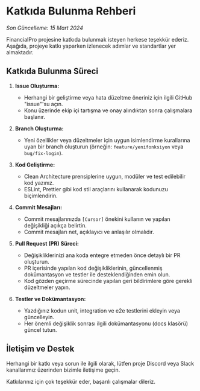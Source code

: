 # Katkıda Bulunma Rehberi

_Son Güncelleme: 15 Mart 2024_

FinancialPro projesine katkıda bulunmak isteyen herkese teşekkür ederiz. Aşağıda, projeye katkı yaparken izlenecek adımlar ve standartlar yer almaktadır.

## Katkıda Bulunma Süreci

1. **Issue Oluşturma:**
   - Herhangi bir geliştirme veya hata düzeltme öneriniz için ilgili GitHub "issue"'su açın.
   - Konu üzerinde ekip içi tartışma ve onay alındıktan sonra çalışmalara başlanır.

2. **Branch Oluşturma:**
   - Yeni özellikler veya düzeltmeler için uygun isimlendirme kurallarına uyan bir branch oluşturun (örneğin: `feature/yenifonksiyon` veya `bug/fix-login`).

3. **Kod Geliştirme:**
   - Clean Architecture prensiplerine uygun, modüler ve test edilebilir kod yazınız.
   - ESLint, Prettier gibi kod stil araçlarını kullanarak kodunuzu biçimlendirin.

4. **Commit Mesajları:**
   - Commit mesajlarınızda `[Cursor]` önekini kullanın ve yapılan değişikliği açıkça belirtin.
   - Commit mesajları net, açıklayıcı ve anlaşılır olmalıdır.

5. **Pull Request (PR) Süreci:**
   - Değişikliklerinizi ana koda entegre etmeden önce detaylı bir PR oluşturun.
   - PR içerisinde yapılan kod değişikliklerinin, güncellenmiş dokümantasyon ve testler ile desteklendiğinden emin olun.
   - Kod gözden geçirme sürecinde yapılan geri bildirimlere göre gerekli düzeltmeler yapın.

6. **Testler ve Dokümantasyon:**
   - Yazdığınız kodun unit, integration ve e2e testlerini ekleyin veya güncelleyin.
   - Her önemli değişiklik sonrası ilgili dokümantasyonu (docs klasörü) güncel tutun.

## İletişim ve Destek

Herhangi bir katkı veya sorun ile ilgili olarak, lütfen proje Discord veya Slack kanallarımız üzerinden bizimle iletişime geçin.

Katkılarınız için çok teşekkür eder, başarılı çalışmalar dileriz. 